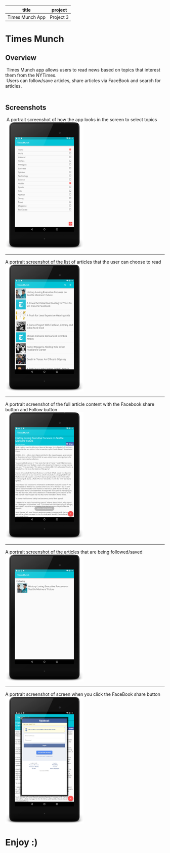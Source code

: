 title | project
----- | ---- |
Times Munch App | Project 3
# Times Munch

## Overview
​
Times Munch app allows users to read news based on topics that interest them from the NYTimes.<br>
​
Users can follow/save articles, share articles via FaceBook and search for articles.<br>
​
​
## Screenshots
​
A portrait screenshot of how the app looks in the screen to select topics<br>
<img src="screenshots/1.png" height="400px" />

---
A portrait screenshot of the list of articles that the user can choose to read<br>
<img src="screenshots/2.png" height="400px" />

---

A portrait screenshot of the full article content with the Facebook share button and Follow button<br>
<img src="screenshots/3.png" height="400px" />

---
A portrait screenshot of the articles that are being followed/saved<br>
<img src="screenshots/4.png" height="400px" />

---
A portrait screenshot of screen when you click the FaceBook share button<br>
<img src="screenshots/5.png" height="400px" />
​
# Enjoy :)
